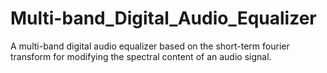 # Multi-band_Digital_Audio_Equalizer
A multi-band digital audio equalizer based on the short-term fourier transform for modifying the spectral content of an audio signal.
